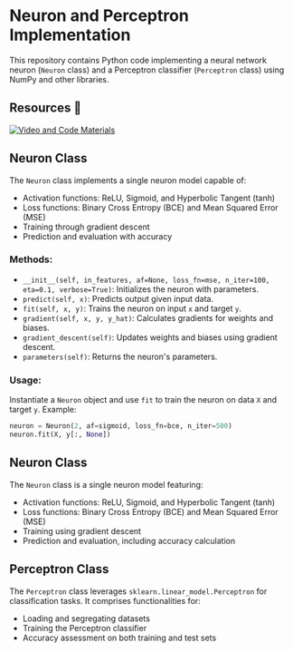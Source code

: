 # Neuron and Perceptron Implementation

This repository contains Python code implementing a neural network neuron (`Neuron` class) and a Perceptron classifier (`Perceptron` class) using NumPy and other libraries.

## Resources :floppy_disk:

[![Video and Code Materials](https://img.shields.io/badge/📹%20Video%20&%20Code%20Materials-Google%20Drive-blue?style=for-the-badge&logo=google-drive)](https://drive.google.com/drive/folders/1ff8Hm3wIZqrSkmwgh6qEnve6_hBeY-Fc?usp=sharing)

## Neuron Class

The `Neuron` class implements a single neuron model capable of:

- Activation functions: ReLU, Sigmoid, and Hyperbolic Tangent (tanh)
- Loss functions: Binary Cross Entropy (BCE) and Mean Squared Error (MSE)
- Training through gradient descent
- Prediction and evaluation with accuracy

### Methods:

- `__init__(self, in_features, af=None, loss_fn=mse, n_iter=100, eta=0.1, verbose=True)`: Initializes the neuron with parameters.
- `predict(self, x)`: Predicts output given input data.
- `fit(self, x, y)`: Trains the neuron on input `x` and target `y`.
- `gradient(self, x, y, y_hat)`: Calculates gradients for weights and biases.
- `gradient_descent(self)`: Updates weights and biases using gradient descent.
- `parameters(self)`: Returns the neuron's parameters.

### Usage:

Instantiate a `Neuron` object and use `fit` to train the neuron on data `X` and target `y`. Example:

```python
neuron = Neuron(2, af=sigmoid, loss_fn=bce, n_iter=500)
neuron.fit(X, y[:, None])
```

## Neuron Class

The `Neuron` class is a single neuron model featuring:

- Activation functions: ReLU, Sigmoid, and Hyperbolic Tangent (tanh)
- Loss functions: Binary Cross Entropy (BCE) and Mean Squared Error (MSE)
- Training using gradient descent
- Prediction and evaluation, including accuracy calculation

## Perceptron Class

The `Perceptron` class leverages `sklearn.linear_model.Perceptron` for classification tasks. It comprises functionalities for:

- Loading and segregating datasets
- Training the Perceptron classifier
- Accuracy assessment on both training and test sets
